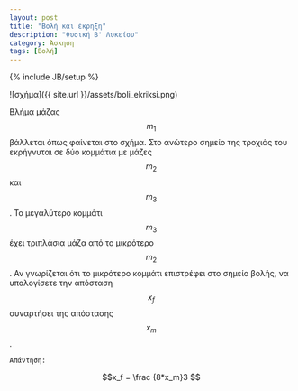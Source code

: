 ```yaml
---
layout: post
title: "Βολή και έκρηξη"
description: "Φυσική B' Λυκείου"
category: Άσκηση
tags: [Βολή]
---
```

{% include JB/setup %}

![σχήμα]({{ site.url }}/assets/boli_ekriksi.png) 


Βλήμα μάζας $$m_1$$ βάλλεται όπως φαίνεται στο σχήμα. Στο ανώτερο σημείο της τροχιάς του εκρήγνυται σε δύο κομμάτια με μάζες $$m_2$$ και $$m_3$$. Το μεγαλύτερο κομμάτι $$m_3$$ έχει τριπλάσια μάζα από το μικρότερο $$m_2$$. Αν γνωρίζεται ότι το μικρότερο κομμάτι επιστρέφει στο σημείο βολής, να υπολογίσετε την απόσταση $$x_f$$ συναρτήσει της απόστασης $$x_m$$.  


`Απάντηση:`

$$x_f =  \frac {8*x_m}3  $$